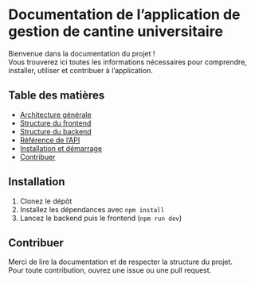 # Documentation de l’application de gestion de cantine universitaire

Bienvenue dans la documentation du projet !  
Vous trouverez ici toutes les informations nécessaires pour comprendre, installer, utiliser et contribuer à l’application.

## Table des matières

- [Architecture générale](./architecture.md)
- [Structure du frontend](./frontend-structure.md)
- [Structure du backend](./backend-structure.md)
- [Référence de l’API](./api-reference.md)
- [Installation et démarrage](#installation)
- [Contribuer](#contribuer)

## Installation

1. Clonez le dépôt
2. Installez les dépendances avec `npm install`
3. Lancez le backend puis le frontend (`npm run dev`)

## Contribuer

Merci de lire la documentation et de respecter la structure du projet.  
Pour toute contribution, ouvrez une issue ou une pull request.